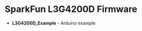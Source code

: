SparkFun L3G4200D Firmware
===================================

* **L3G4200D_Example** - Arduino example


